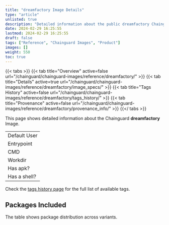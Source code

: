 ```yaml
---
title: "dreamfactory Image Details"
type: "article"
unlisted: true
description: "Detailed information about the public dreamfactory Chainguard Image."
date: 2024-02-29 16:25:55
lastmod: 2024-02-29 16:25:55
draft: false
tags: ["Reference", "Chainguard Images", "Product"]
images: []
weight: 550
toc: true
---
```


{{< tabs >}}
{{< tab title="Overview" active=false url="/chainguard/chainguard-images/reference/dreamfactory/" >}}
{{< tab title="Details" active=true url="/chainguard/chainguard-images/reference/dreamfactory/image_specs/" >}}
{{< tab title="Tags History" active=false url="/chainguard/chainguard-images/reference/dreamfactory/tags_history/" >}}
{{< tab title="Provenance" active=false url="/chainguard/chainguard-images/reference/dreamfactory/provenance_info/" >}}
{{</ tabs >}}

This page shows detailed information about the Chainguard **dreamfactory** Image.

|              |
|--------------|
| Default User |
| Entrypoint   |
| CMD          |
| Workdir      |
| Has apk?     |
| Has a shell? |

Check the [tags history page](/chainguard/chainguard-images/reference/dreamfactory/tags_history/) for the full list of available tags.

## Packages Included
The table shows package distribution across variants.

|  |
|--|

